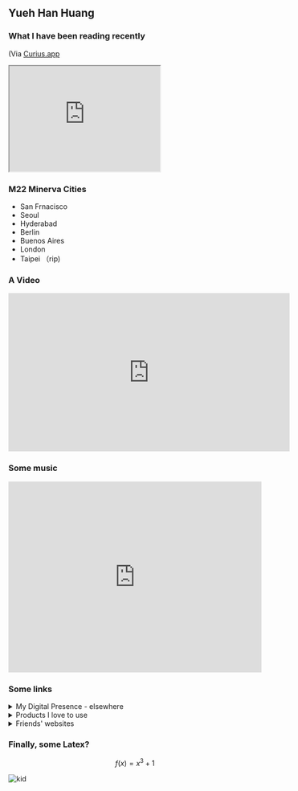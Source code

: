 ## Yueh Han Huang


### What I have been reading recently 

(Via [Curius.app](https://curius.app/yueh%20han-huang)

<iframe
              src="https://curius.app/activity/yueh%20han-huang"
              border="none"
              height="210px"
              background-color: "rgb(250,250,250)"
              allowTransparency
>
</iframe>

### M22 Minerva Cities 
- San Frnacisco 
- Seoul 
- Hyderabad 
- Berlin 
- Buenos Aires
- London 
- Taipei （rip)


### A Video 

<iframe width="560" height="315" src="https://www.youtube.com/embed/H6tLIfPJm2w" title="YouTube video player" frameborder="0" allow="accelerometer; autoplay; clipboard-write; encrypted-media; gyroscope; picture-in-picture" allowfullscreen></iframe>

### Some music

<iframe src="https://open.spotify.com/embed/playlist/0F9ihuHVcbUds4QG9asqsQ" width="100%" height="380" frameBorder="0" allowtransparency="true" allow="encrypted-media"></iframe>


### Some links 

<details>
    <summary>My Digital Presence - elsewhere</summary>
    <ul> 
        <li>
            <a href="https://are.na/yueh-han-huang" >are.na/yueh-han-huang</a> 
        </li>
        <li>
            <a href="https://vsco.co/yuehan18" >vsco.co/yuehan18</a> 
        </li>
    </ul>
</details>

<details>
    <summary>Products I love to use</summary>
    <ul> 
        <li>
            Telegram 
        </li>
        <li>
            Notion 
        </li>
        <li>
            Brilliant 
        </li>
        <li>
            Arena 
        </li>
        <li>
            <a href="https://t.me/yhtools">Check more in this telegram channel</a>
        </li>
    </ul>
</details>

<details>
    <summary>Friends' websites</summary>
    <ul> 
        <li>
            <a href="https://alanchan.netlify.com/" >Alan Chan</a>
        </li>
        <li>
            <a href="https://www.notion.so/albertoma/Alberto-Arenaza-800a78258ec54c4abca02b5e905f1593" >Alberto</a>
        </li>
        <li>
            <a href="https://abigail.africa/" >Beez</a>
        </li>
    </ul>
</details>

### Finally, some Latex? 


$$ f(x) = x^3+1 $$


![kid](https://media.giphy.com/media/OoTKFwKiOAbYc/giphy.gif?cid=ecf05e47r09ebc4ftx33up5qdgyk1icbdc8gk9gzskxp8mx6&rid=giphy.gif)